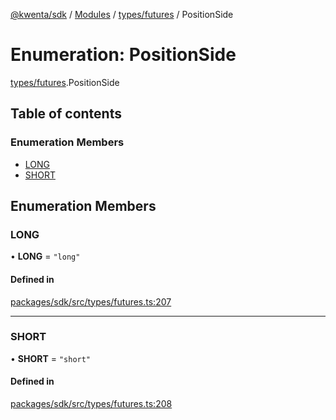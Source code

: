 [@kwenta/sdk](../README.md) / [Modules](../modules.md) / [types/futures](../modules/types_futures.md) / PositionSide

# Enumeration: PositionSide

[types/futures](../modules/types_futures.md).PositionSide

## Table of contents

### Enumeration Members

- [LONG](types_futures.PositionSide.md#long)
- [SHORT](types_futures.PositionSide.md#short)

## Enumeration Members

### LONG

• **LONG** = ``"long"``

#### Defined in

[packages/sdk/src/types/futures.ts:207](https://github.com/Kwenta/kwenta/blob/616d9e548/packages/sdk/src/types/futures.ts#L207)

___

### SHORT

• **SHORT** = ``"short"``

#### Defined in

[packages/sdk/src/types/futures.ts:208](https://github.com/Kwenta/kwenta/blob/616d9e548/packages/sdk/src/types/futures.ts#L208)

